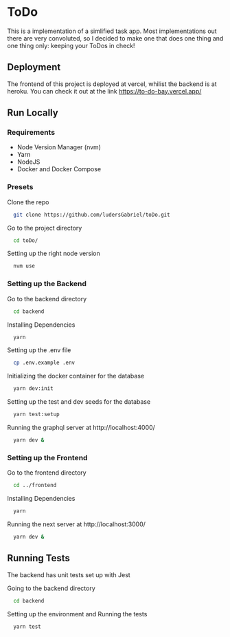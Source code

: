 
# ToDo

This is a implementation of a simlified task app. Most implementations out there are very convoluted, 
so I decided to make one that does one thing and one thing only: keeping your ToDos in check!


## Deployment

The frontend of this project is deployed at vercel, whilist the backend is at
heroku. You can check it out at the link https://to-do-bay.vercel.app/


## Run Locally

### Requirements
- Node Version Manager (nvm)
- Yarn 
- NodeJS
- Docker and Docker Compose

### Presets

Clone the repo
```bash
  git clone https://github.com/ludersGabriel/toDo.git
```

Go to the project directory
```bash
  cd toDo/
```

Setting up the right node version
```bash
  nvm use
```

### Setting up the Backend

Go to the backend directory
```bash
  cd backend
```

Installing Dependencies
```bash
  yarn
```

Setting up the .env file
```bash
  cp .env.example .env
```

Initializing the docker container for the database
```bash
  yarn dev:init
```

Setting up the test and dev seeds for the database
```bash
  yarn test:setup
```

Running the graphql server at http://localhost:4000/ 
```bash
  yarn dev &
```

### Setting up the Frontend

Go to the frontend directory
```bash
  cd ../frontend
```
Installing Dependencies
```bash
  yarn
```

Running the next server at http://localhost:3000/
```bash
  yarn dev &
```




## Running Tests

The backend has unit tests set up with Jest

Going to the backend directory
```bash
  cd backend
```

Setting up the environment and Running the tests
```bash
  yarn test
```
